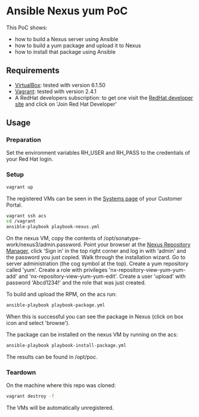 # Ansible Nexus yum PoC

This PoC shows:

- how to build a Nexus server using Ansible
- how to build a yum package and upload it to Nexus
- how to install that package using Ansible

## Requirements

- [VirtualBox](https://www.virtualbox.org/): tested with version 6.1.50
- [Vagrant](https://www.vagrantup.com/): tested with version 2.4.1
- A RedHat developers subscription: to get one visit the [RedHat developer site](https://developers.redhat.com/?source=sso) and click on 'Join Red Hat Developer'

## Usage

### Preparation

Set the environment variables RH_USER and RH_PASS to the credentials of your Red Hat login.

### Setup

``` bash
vagrant up
```

The registered VMs can be seen in the [Systems page](https://access.redhat.com/management/systems) of your Customer Portal.

``` bash
vagrant ssh acs
cd /vagrant
ansible-playbook playbook-nexus.yml
```

On the nexus VM, copy the contents of /opt/sonatype-work/nexus3/admin.password.
Point your browser at the [Nexus Repository Manager](http://192.168.14.34:8081), click 'Sign in' in the top right corner
and log in with 'admin' and the
password you just copied. Walk through the installation wizard.
Go to server administration (the cog symbol at the top).
Create a yum repository called 'yum'.
Create a role with privileges 'nx-repository-view-yum-yum-add' and 'nx-repository-view-yum-yum-edit'.
Create a user 'upload' with password 'Abcd1234!' and the role that was just created.

To build and upload the RPM, on the acs run:

``` bash
ansible-playbook playbook-package.yml
```

When this is successful you can see the package in Nexus (click on box icon and select 'browse').

The package can be installed on the nexus VM by running on the acs:

``` bash
ansible-playbook playbook-install-package.yml
```

The results can be found in /opt/poc.

### Teardown

On the machine where this repo was cloned:

``` bash
vagrant destroy -f
```

The VMs will be automatically unregistered.
